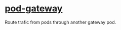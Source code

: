 # [pod-gateway](https://github.com/angelnu/pod-gateway)

Route trafic from pods through another gateway pod.
